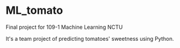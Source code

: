 # ML_tomato
Final project for 109-1 Machine Learning NCTU

It's a team project of predicting tomatoes' sweetness using Python.
